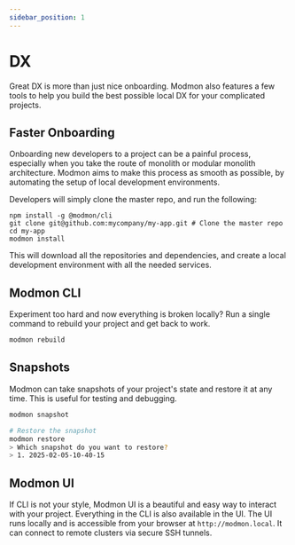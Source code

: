 ```yaml
---
sidebar_position: 1
---
```


# DX

Great DX is more than just nice onboarding. Modmon also features a few tools to help you build the best possible local DX for your complicated projects.

## Faster Onboarding

Onboarding new developers to a project can be a painful process, especially when you take the route of monolith or modular monolith architecture. Modmon aims to make this process as smooth as possible, by automating the setup of local development environments.

Developers will simply clone the master repo, and run the following:

```shell
npm install -g @modmon/cli
git clone git@github.com:mycompany/my-app.git # Clone the master repo
cd my-app
modmon install
```

This will download all the repositories and dependencies, and create a local development environment with all the needed services.

## Modmon CLI

Experiment too hard and now everything is broken locally? Run a single command to rebuild your project and get back to work.

```bash
modmon rebuild
```

## Snapshots

Modmon can take snapshots of your project's state and restore it at any time. This is useful for testing and debugging.

```bash
modmon snapshot

# Restore the snapshot
modmon restore
> Which snapshot do you want to restore?
> 1. 2025-02-05-10-40-15
```

## Modmon UI

If CLI is not your style, Modmon UI is a beautiful and easy way to interact with your project. Everything in the CLI is also available in the UI. The UI runs locally and is accessible from your browser at `http://modmon.local`. It can connect to remote clusters via secure SSH tunnels.
